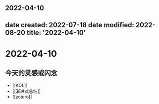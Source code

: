 2022-04-10
---
date created: 2022-07-18
date modified: 2022-08-20
title: '2022-04-10'
---

# 2022-04-10

## 今天的灵感或闪念

- [[KOL]]
- [[渐进式总结]]
- [[zotero]]

